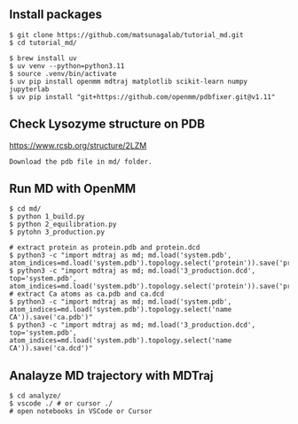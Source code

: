 ## Install packages

```
$ git clone https://github.com/matsunagalab/tutorial_md.git
$ cd tutorial_md/
```

```
$ brew install uv
$ uv venv --python=python3.11
$ source .venv/bin/activate
$ uv pip install openmm mdtraj matplotlib scikit-learn numpy jupyterlab
$ uv pip install "git+https://github.com/openmm/pdbfixer.git@v1.11"
```

## Check Lysozyme structure on PDB

https://www.rcsb.org/structure/2LZM

```
Download the pdb file in md/ folder.
```

## Run MD with OpenMM

```
$ cd md/
$ python 1_build.py
$ python 2_equilibration.py
$ pytohn 3_production.py
```

```
# extract protein as protein.pdb and protein.dcd
$ python3 -c "import mdtraj as md; md.load('system.pdb', atom_indices=md.load('system.pdb').topology.select('protein')).save('protein.pdb')"
$ python3 -c "import mdtraj as md; md.load('3_production.dcd', top='system.pdb', atom_indices=md.load('system.pdb').topology.select('protein')).save('protein.dcd')"
# extract Ca atoms as ca.pdb and ca.dcd
$ python3 -c "import mdtraj as md; md.load('system.pdb', atom_indices=md.load('system.pdb').topology.select('name CA')).save('ca.pdb')"
$ python3 -c "import mdtraj as md; md.load('3_production.dcd', top='system.pdb', atom_indices=md.load('system.pdb').topology.select('name CA')).save('ca.dcd')"
```

## Analayze MD trajectory with MDTraj

```
$ cd analyze/
$ vscode ./ # or cursor ./
# open notebooks in VSCode or Cursor
```
